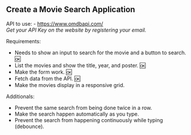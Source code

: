 ## Create a Movie Search Application
API to use: - https://www.omdbapi.com/  
_Get your API Key on the website by registering your email._

Requirements:

- Needs to show an input to search for the movie and a button to search. 🆗
- List the movies and show the title, year, and poster. 🆗
- Make the form work. 🆗
- Fetch data from the API. 🆗
- Make the movies display in a responsive grid.

Additionals:

- Prevent the same search from being done twice in a row.
- Make the search happen automatically as you type.
- Prevent the search from happening continuously while typing (debounce).